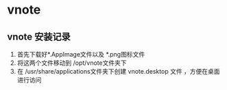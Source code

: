 # vnote

## vnote 安装记录
1. 首先下载好*.AppImage文件以及   *.png图标文件
2. 将这两个文件移动到 /opt/vnote文件夹下
3. 在 /usr/share/applications文件夹下创建 vnote.desktop 文件 ，方便在桌面进行访问